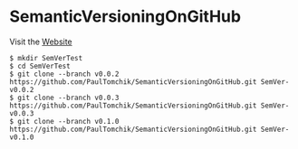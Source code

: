 # SemanticVersioningOnGitHub

Visit the [Website](https://paultomchik.github.io/SemanticVersioningOnGitHub/)

```
$ mkdir SemVerTest
$ cd SemVerTest
$ git clone --branch v0.0.2 https://github.com/PaulTomchik/SemanticVersioningOnGitHub.git SemVer-v0.0.2
$ git clone --branch v0.0.3 https://github.com/PaulTomchik/SemanticVersioningOnGitHub.git SemVer-v0.0.3
$ git clone --branch v0.1.0 https://github.com/PaulTomchik/SemanticVersioningOnGitHub.git SemVer-v0.1.0
```
